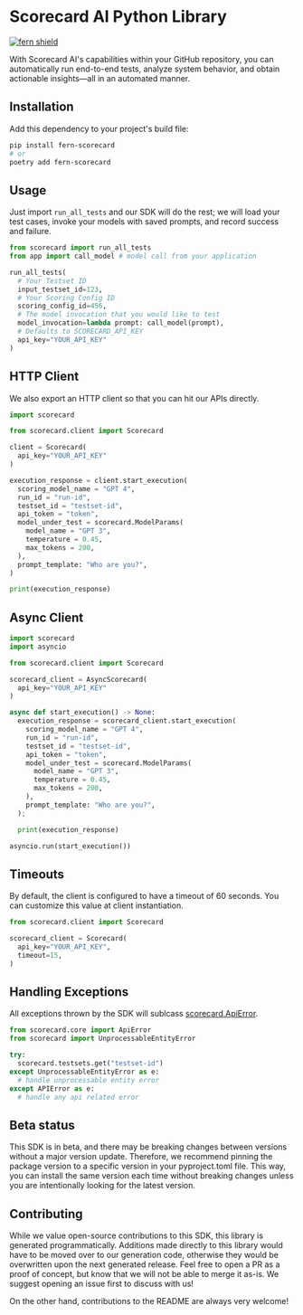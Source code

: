 # Scorecard AI Python Library

[![fern shield](https://img.shields.io/badge/%F0%9F%8C%BF-SDK%20generated%20by%20Fern-brightgreen)](https://github.com/fern-api/fern)

With Scorecard AI's capabilities within your GitHub repository, you can automatically run end-to-end tests, 
analyze system behavior, and obtain actionable insights—all in an automated manner.

## Installation

Add this dependency to your project's build file:

```bash
pip install fern-scorecard
# or
poetry add fern-scorecard
```

## Usage
Just import `run_all_tests` and our SDK will do the rest; we will load your test cases, 
invoke your models with saved prompts, and record success and failure. 

```python 
from scorecard import run_all_tests
from app import call_model # model call from your application

run_all_tests(
  # Your Testset ID 
  input_testset_id=123,
  # Your Scoring Config ID
  scoring_config_id=456,
  # The model invocation that you would like to test
  model_invocation=lambda prompt: call_model(prompt),
  # Defaults to SCORECARD_API_KEY
  api_key="YOUR_API_KEY"
)
```

## HTTP Client
We also export an HTTP client so that you can hit our APIs 
directly.

```python
import scorecard

from scorecard.client import Scorecard

client = Scorecard(
  api_key="YOUR_API_KEY"
)

execution_response = client.start_execution(
  scoring_model_name = "GPT 4",
  run_id = "run-id",
  testset_id = "testset-id",
  api_token = "token",
  model_under_test = scorecard.ModelParams(
    model_name = "GPT 3",
    temperature = 0.45,
    max_tokens = 200,
  ),
  prompt_template: "Who are you?",
)

print(execution_response)
```

## Async Client

```python
import scorecard
import asyncio

from scorecard.client import Scorecard

scorecard_client = AsyncScorecard(
  api_key="YOUR_API_KEY"
)

async def start_execution() -> None:
  execution_response = scorecard_client.start_execution(
    scoring_model_name = "GPT 4",
    run_id = "run-id",
    testset_id = "testset-id",
    api_token = "token",
    model_under_test = scorecard.ModelParams(
      model_name = "GPT 3",
      temperature = 0.45,
      max_tokens = 200,
    ),
    prompt_template: "Who are you?",
  );

  print(execution_response)

asyncio.run(start_execution())
```

## Timeouts
By default, the client is configured to have a timeout of 60 seconds. You can customize this value at client instantiation. 

```python
from scorecard.client import Scorecard

scorecard_client = Scorecard(
  api_key="YOUR_API_KEY",
  timeout=15,
)
```

## Handling Exceptions
All exceptions thrown by the SDK will sublcass [scorecard.ApiError](./src/scorecard/core/api_error.py). 

```python
from scorecard.core import ApiError
from scorecard import UnprocessableEntityError

try:
  scorecard.testsets.get("testset-id")
except UnprocessableEntityError as e: 
  # handle unprocessable entity error
except APIError as e:  
  # handle any api related error
```

## Beta status

This SDK is in beta, and there may be breaking changes between versions without a major version update. Therefore, we recommend pinning the package version to a specific version in your pyproject.toml file. This way, you can install the same version each time without breaking changes unless you are intentionally looking for the latest version.

## Contributing

While we value open-source contributions to this SDK, this library is generated programmatically. Additions made directly to this library would have to be moved over to our generation code, otherwise they would be overwritten upon the next generated release. Feel free to open a PR as a proof of concept, but know that we will not be able to merge it as-is. We suggest opening an issue first to discuss with us!

On the other hand, contributions to the README are always very welcome!
